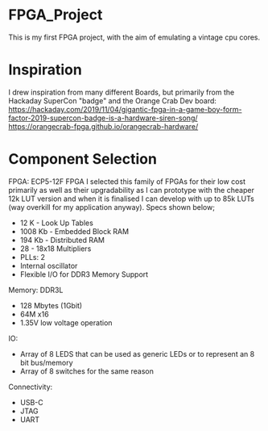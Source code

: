 # FPGA_Project
This is my first FPGA project, with the aim of emulating a vintage cpu cores.

# Inspiration
I drew inspiration from many different Boards, but primarily from the Hackaday SuperCon "badge" and the Orange Crab Dev board:
https://hackaday.com/2019/11/04/gigantic-fpga-in-a-game-boy-form-factor-2019-supercon-badge-is-a-hardware-siren-song/
https://orangecrab-fpga.github.io/orangecrab-hardware/

# Component Selection
FPGA: ECP5-12F FPGA
I selected this family of FPGAs for their low cost primarily as well as their upgradability as I can prototype with the cheaper 12k LUT version and when it is finalised I can develop with up to 85k LUTs (way overkill for my application anyway).  Specs shown below;

- 12 K - Look Up Tables
- 1008 Kb - Embedded Block RAM
- 194 Kb - Distributed RAM
- 28 - 18x18 Multipliers
- PLLs: 2
- Internal oscillator
- Flexible I/O for DDR3 Memory Support

Memory: DDR3L 
- 128 Mbytes (1Gbit)
- 64M x16
- 1.35V low voltage operation

IO:
- Array of 8 LEDS that can be used as generic LEDs or to represent an 8 bit bus/memory
- Array of 8 switches for the same reason

Connectivity:
- USB-C
- JTAG
- UART
